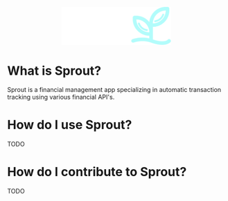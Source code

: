 <p align="center">
  <img width="50%" src="./frontend/src/assets/logo/color-transparent.svg">
</p>

# What is Sprout?

Sprout is a financial management app specializing in automatic transaction tracking using various financial API's.

# How do I use Sprout?

TODO

# How do I contribute to Sprout?

TODO
